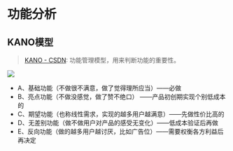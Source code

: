 # 功能分析

## **KANO**模型

> [KANO - CSDN](https://blog.csdn.net/zhangbijun1230/article/details/79650647?utm_source=app&app_version=4.13.0): 功能管理模型，用来判断功能的重要性。

![](http://image.woshipm.com/wp-files/2018/03/lkzRREb4JlxypBlmFFaP.png)

- A、基础功能（不做很不满意，做了觉得理所应当）——必做
- B、亮点功能（不做没感觉，做了赞不绝口） ——产品初创期实现个别低成本的
- C、期望功能（也称线性需求，实现的越多用户越满意）——先做性价比高的
- D、无差别功能（做不做用户对产品的感受无变化）——低成本验证后再做
- E、反向功能（做的越多用户越讨厌，比如广告位）——需要权衡各方利益后再决定

